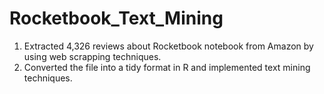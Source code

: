# Rocketbook_Text_Mining
1) Extracted 4,326 reviews about Rocketbook notebook from Amazon by using web scrapping techniques. 
2) Converted the file into a tidy format in R and implemented text mining techniques. 


